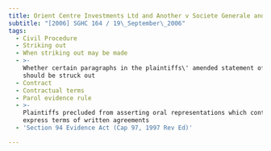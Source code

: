 ```yaml
---
title: Orient Centre Investments Ltd and Another v Societe Generale and Another
subtitle: "[2006] SGHC 164 / 19\_September\_2006"
tags:
  - Civil Procedure
  - Striking out
  - When striking out may be made
  - >-
    Whether certain paragraphs in the plaintiffs\' amended statement of claim
    should be struck out
  - Contract
  - Contractual terms
  - Parol evidence rule
  - >-
    Plaintiffs precluded from asserting oral representations which contradicted
    express terms of written agreements
  - 'Section 94 Evidence Act (Cap 97, 1997 Rev Ed)'

---
```


